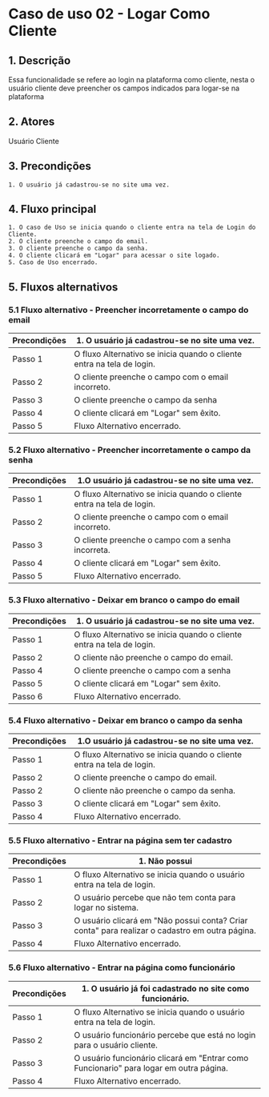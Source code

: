 # Caso de uso 02 - Logar Como Cliente

## 1. Descrição
Essa funcionalidade se refere ao login na plataforma como cliente, nesta o usuário cliente deve preencher os campos indicados para logar-se na plataforma

## 2. Atores
Usuário Cliente

## 3. Precondições


	1. O usuário já cadastrou-se no site uma vez.
 
## 4. Fluxo principal

    1. O caso de Uso se inicia quando o cliente entra na tela de Login do Cliente.
    2. O cliente preenche o campo do email.
    3. O cliente preenche o campo da senha.
    4. O cliente clicará em "Logar" para acessar o site logado.
    5. Caso de Uso encerrado.

## 5. Fluxos alternativos

### 5.1 Fluxo alternativo - Preencher incorretamente o campo do email

| **Precondições**  |1. O usuário já cadastrou-se no site uma vez. |
| --- | --- |
|  Passo 1          | O fluxo Alternativo se inicia quando o cliente entra na tela de login. |
|  Passo 2          | O cliente preenche o campo com o email incorreto. |
|  Passo 3          |   O cliente preenche o campo da senha|
|  Passo 4          | O cliente clicará em "Logar"  sem êxito. |
|  Passo 5          | Fluxo Alternativo encerrado. |

### 5.2 Fluxo alternativo - Preencher incorretamente o campo da senha

| **Precondições**  |1.O usuário já cadastrou-se no site uma vez. |
| --- | --- |
|  Passo 1          | O fluxo Alternativo se inicia quando o cliente entra na tela de login. |
|  Passo 2          | O cliente preenche o campo com o email incorreto. |
|  Passo 3          | O cliente preenche o campo com a senha incorreta. |
|  Passo 4          | O cliente clicará em "Logar"  sem êxito. |
|  Passo 5          | Fluxo Alternativo encerrado. |

### 5.3 Fluxo alternativo - Deixar em branco o campo do email

| **Precondições**  |1. O usuário já cadastrou-se no site uma vez. |
| --- | --- |
|  Passo 1          | O fluxo Alternativo se inicia quando o cliente entra na tela de login. |
|  Passo 2          | O cliente não preenche o campo do email. |
|  Passo 4          | O cliente preenche o campo com a senha   |
|  Passo 5          | O cliente clicará em "Logar"  sem êxito. |
|  Passo 6          | Fluxo Alternativo encerrado. |

### 5.4 Fluxo alternativo - Deixar em branco o campo da senha

| **Precondições**  |1.O usuário já cadastrou-se no site uma vez. |
| --- | --- |
|  Passo 1          | O fluxo Alternativo se inicia quando o cliente entra na tela de login. |
|  Passo 2          | O cliente preenche o campo do email. |
|  Passo 2          | O cliente não preenche o campo da senha. |
|  Passo 3          | O cliente clicará em "Logar"  sem êxito. |
|  Passo 4          | Fluxo Alternativo encerrado. |

### 5.5 Fluxo alternativo - Entrar na página sem ter cadastro

| **Precondições**  |1. Não possui |
| --- | --- |
|  Passo 1          | O fluxo Alternativo se inicia quando o usuário entra na tela de login. |
|  Passo 2          | O usuário percebe que não tem conta para logar no sistema. |
|  Passo 3          | O usuário clicará em "Não possui conta? Criar conta" para realizar o cadastro em outra página. |
|  Passo 4          | Fluxo Alternativo encerrado. |

### 5.6 Fluxo alternativo - Entrar na página como funcionário

| **Precondições**  |1. O usuário já foi cadastrado no site como funcionário. |
| --- | --- |
|  Passo 1          | O fluxo Alternativo se inicia quando o usuário entra na tela de login. |
|  Passo 2          | O usuário funcionário percebe que está no login para o usuário cliente. |
|  Passo 3          | O usuário funcionário clicará em "Entrar como Funcionario" para logar em outra página. |
|  Passo 4          | Fluxo Alternativo encerrado. |


